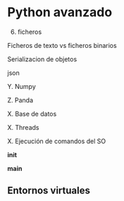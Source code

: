# Python avanzado

6. ficheros

Ficheros de texto vs ficheros binarios

Serializacion de objetos

json

Y. Numpy

Z. Panda

X. Base de datos

X. Threads

X. Ejecución de comandos del SO

__init__

__main__

## Entornos virtuales